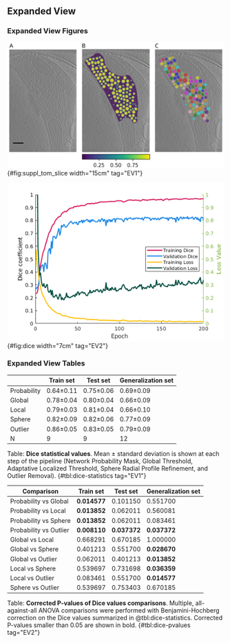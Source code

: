 ## Expanded View 

### Expanded View Figures

![**A 2D slice of an automatically segmented dataset**. A) A section through a presynaptic terminal in a neuron tomogram. B) Predicted probability mask restricted to the segmentation region.  Purple corresponds to a low SV probability and yellow to a high SV probability. C) Instance mask of the vesicles after post processing.](images/tomo-scale.svg){#fig:suppl_tom_slice width="15cm" tag="EV1"}

![**Dice coefficient and loss value for train and validation set.** ](images/traindice.png){#fig:dice width="7cm" tag="EV2"}

### Expanded View Tables
|             | Train set | Test set  | Generalization set |
|-------------|-----------|-----------|--------------------|
| Probability | 0.64±0.11 | 0.75±0.06 | 0.69±0.09          |
| Global      | 0.78±0.04 | 0.80±0.04 | 0.66±0.09          |
| Local       | 0.79±0.03 | 0.81±0.04 | 0.66±0.10          |
| Sphere      | 0.82±0.09 | 0.82±0.06 | 0.77±0.09          |
| Outlier     | 0.86±0.05 | 0.83±0.05 | 0.79±0.09          |
| N           | 9         | 9         | 12                  |

Table: **Dice statistical values**. Mean ± standard deviation is shown at each step of the pipeline (Network Probability Mask, Global Threshold, Adaptative Localized Threshold, Sphere Radial Profile Refinement, and Outlier Removal). {#tbl:dice-statistics tag="EV1"}

| Comparison             | Train set    | Test set     | Generalization set |
|------------------------|--------------|--------------|--------------------|
| Probability vs Global  | **0.014577** | 0.101150     | 0.551700           |
| Probability vs Local   | **0.013852** | 0.062011     | 0.560081           |
| Probability vs Sphere  | **0.013852** | 0.062011     | 0.083461           |
| Probability vs Outlier | **0.008110** | **0.037372** | **0.037372**       |
| Global vs Local        | 0.668291     | 0.670185     | 1.000000           |
| Global vs Sphere       | 0.401213     | 0.551700     | **0.028670**       |
| Global vs Outlier      | 0.062011     | 0.401213     | **0.013852**       |
| Local vs Sphere        | 0.539697     | 0.731698     | **0.036359**       |
| Local vs Outlier       | 0.083461     | 0.551700     | **0.014577**       |
| Sphere vs Outlier      | 0.539697     | 0.753403     | 0.670185           |
Table: **Corrected P-values of Dice values comparisons**. Multiple, all-against-all ANOVA comparisons were performed with Benjamini-Hochberg correction on the Dice values summarized in @tbl:dice-statistics. Corrected P-values smaller than 0.05 are shown in bold. {#tbl:dice-pvalues tag="EV2"}